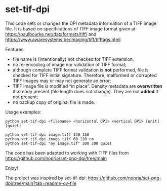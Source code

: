 # set-tif-dpi
This code sets or changes the DPI metadata information of a TIFF image file. It is based on specifications of TIFF image format given at https://paulbourke.net/dataformats/tiff/ and https://www.awaresystems.be/imaging/tiff/tifftags.html

Features:
- file name is (intentionally) not checked for TIFF extension;
- no re-encoding of image nor validation of TIFF format;
- although complete TIFF format validation is **not** performed, file is checked for TIFF initial signature. Therefore, malformed or corrupted TIFF images may or may not generate an error;
- TIFF image file is modified “in place”. Density metadata are **overwritten** if already present (file length does not change). They are not **added** if not present;
- no backup copy of original file is made.

Usage examples:

````
python set-tif-dpi <filename> <horizontal DPI> <vertical DPI> [unit] [quiet]

python set-tif-dpi image.tiff 150 150
python set-tif-dpi image.tiff 60 120 cm
python set-tif-dpi "my image.tif" 300 300 quiet
````

The code has been adapted to working with TIFF files from https://github.com/nopria/set-png-dpi/tree/main

Enjoy!



The project was inspired by set-tif-dpi: https://github.com/nopria/set-png-dpi/tree/main?tab=readme-ov-file

